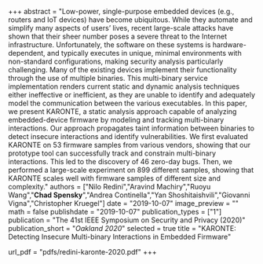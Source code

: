 +++
abstract = "Low-power, single-purpose embedded devices (e.g., routers and IoT devices) have become ubiquitous. While they automate and simplify many aspects of users’ lives, recent large-scale attacks have shown that their sheer number poses a severe threat to the Internet infrastructure. Unfortunately, the software on these systems is hardware-dependent, and typically executes in unique, minimal environments with non-standard configurations, making security analysis particularly challenging. Many of the existing devices implement their functionality through the use of multiple binaries. This multi-binary service implementation renders current static and dynamic analysis techniques either ineffective or inefficient, as they are unable to identify and adequately model the communication between the various executables. In this paper, we present KARONTE, a static analysis approach capable of analyzing embedded-device firmware by modeling and tracking multi-binary interactions. Our approach propagates taint information between binaries to detect insecure interactions and identify vulnerabilities. We first evaluated KARONTE on 53 firmware samples from various vendors, showing that our prototype tool can successfully track and constrain multi-binary interactions. This led to the discovery of 46 zero-day bugs. Then, we performed a large-scale experiment on 899 different samples, showing that KARONTE scales well with firmware samples of different size and complexity."
authors = ["Nilo Redini","Aravind Machiry","Ruoyu Wang","**Chad Spensky**","Andrea Continella","Yan Shoshitaishvili","Giovanni Vigna","Christopher Kruegel"]
date = "2019-10-07"
image_preview = ""
math = false
publishdate = "2019-10-07"
publication_types = ["1"]
publication = "The 41st IEEE Symposium on Security and Privacy (2020)"
publication_short = "*Oakland 2020*"
selected = true
title = "KARONTE: Detecting Insecure Multi-binary Interactions in Embedded Firmware"

url_pdf = "pdfs/redini-karonte-2020.pdf"
+++
